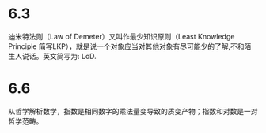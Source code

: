 6.3
==========
迪米特法则（Law of Demeter）又叫作最少知识原则（Least Knowledge Principle 简写LKP），就是说一个对象应当对其他对象有尽可能少的了解,不和陌生人说话。英文简写为: LoD.

6.6
=========
从哲学解析数学，指数是相同数字的乘法量变导致的质变产物；指数和对数是一对哲学范畴。